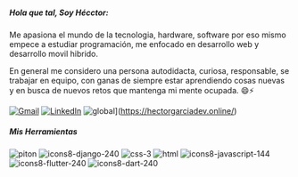 
##### Hola que tal, Soy Hécctor:

Me apasiona el mundo de la tecnologia, hardware, software por eso mismo empece a estudiar programación,
me enfocado en desarrollo web y desarrollo movil hibrido.

En general me considero una persona autodidacta, curiosa, responsable, se trabajar en equipo,
con ganas de siempre estar aprendiendo cosas nuevas y en busca de nuevos retos que mantenga mi mente 
ocupada. 😄⚡

[![Gmail](https://img.shields.io/badge/-GMAIL-D14836?style=for-the-badge&logo=gmail&logoColor=white)](mailto:hecg.dev@gmail.com)
[![LinkedIn](https://img.shields.io/badge/-LINKEDIN-0077B5?style=for-the-badge&logo=linkedin&logoColor=white)](https://www.linkedin.com/in/hector-garcia-n/)
![global](https://user-images.githubusercontent.com/55261340/131181900-0fb486c4-ddad-4bc4-8355-3175027a42be.png?style=for-the-badge)](https://hectorgarciadev.online/)


##### Mis Herramientas
![piton](https://user-images.githubusercontent.com/55261340/131180941-e350295b-e72c-46bf-ad55-5448101abba8.png)
![icons8-django-240](https://user-images.githubusercontent.com/55261340/131181477-3248d245-0beb-4e4f-946a-21f81cdd755c.png)
![css-3](https://user-images.githubusercontent.com/55261340/131181067-cbe2acfe-594c-4e4a-93b1-b7872305ba30.png)
![html](https://user-images.githubusercontent.com/55261340/131181202-7c45f26b-2b31-441f-bdfa-c9999c581915.png)
![icons8-javascript-144](https://user-images.githubusercontent.com/55261340/131181426-f682ce9a-43e1-4101-a5de-9b695a8a3159.png)
![icons8-flutter-240](https://user-images.githubusercontent.com/55261340/131181570-e610606b-b717-41ca-8ba5-5bbcd479c3df.png)
![icons8-dart-240](https://user-images.githubusercontent.com/55261340/131181611-ff1ead3b-c55e-47ed-a3e6-7844e48923dc.png)





